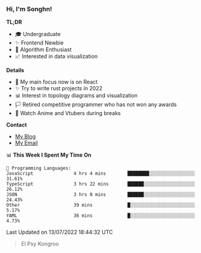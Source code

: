 ### Hi, I'm Songhn!

**TL;DR**

- 🎓 Undergraduate
- ✨ Frontend Newbie
- 🎈 Algorithm Enthusiast
- 📈 Interested in data visualization

**Details**

- 🎯 My main focus now is on React
- ✨ Try to write rust projects in 2022
- 📊 Interest in topology diagrams and visualization
- 🏳️ Retired competitive programmer who has not won any awards
- 🍵 Watch Anime and Vtubers during breaks

**Contact**
- [My Blog](https://blog.songhn.com)
- [My Email](mailto:songhn233@gmail.com)

<!--START_SECTION:waka-->
📊 **This Week I Spent My Time On** 

```text
💬 Programming Languages: 
JavaScript               4 hrs 4 mins        ████████░░░░░░░░░░░░░░░░░   31.61% 
TypeScript               3 hrs 22 mins       ██████░░░░░░░░░░░░░░░░░░░   26.12% 
JSON                     3 hrs 8 mins        ██████░░░░░░░░░░░░░░░░░░░   24.43% 
Other                    39 mins             █░░░░░░░░░░░░░░░░░░░░░░░░   5.17% 
YAML                     36 mins             █░░░░░░░░░░░░░░░░░░░░░░░░   4.73%

```


 Last Updated on 13/07/2022 18:44:32 UTC
<!--END_SECTION:waka-->

> El Psy Kongroo
